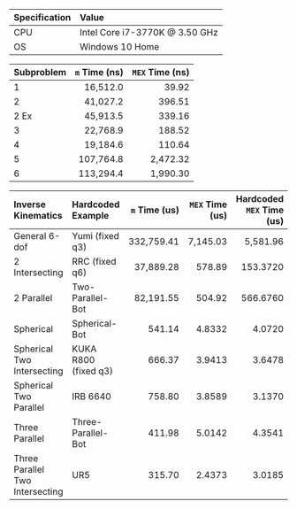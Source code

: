 | Specification| Value                         |
| :----------- | :---------------------------- |
| CPU          | Intel Core i7-3770K @ 3.50 GHz|
| OS           | Windows 10 Home               |


| Subproblem | `m` Time (ns)   |  `MEX` Time (ns)   |
| :--------- | ----------: |  ----------: |
| 1          |      16,512.0 | 39.92 |
| 2          |      41,027.2 | 396.51 |
| 2 Ex       |      45,913.5 | 339.16 |
| 3          |      22,768.9 | 188.52 |
| 4          |      19,184.6 | 110.64 |
| 5          |      107,764.8 | 2,472.32 |
| 6          |      113,294.4 | 1,990.30 |


| Inverse Kinematics              | Hardcoded Example   | `m` Time (us)   | `MEX` Time (us) |Hardcoded `MEX` Time (us) | N |
| :------------------------------ |  :----------        | ----------:     | ----------:     | --:                      | --:|
| General 6-dof                   | Yumi (fixed q3)     | 332,759.41      | 7,145.03        | 5,581.96                 | 100  |
| 2 Intersecting                  | RRC (fixed q6)      | 37,889.28       |   578.89        | 153.3720                 | 100  |
| 2 Parallel                      | Two-Parallel-Bot    | 82,191.55       |   504.92        | 566.6760                 | 100  |
| Spherical                       | Spherical-Bot       |    541.14       |   4.8332        | 4.0720                   | 10e3 |
| Spherical Two Intersecting      | KUKA R800 (fixed q3)|    666.37       |   3.9413        | 3.6478                   | 10e3 |
| Spherical Two Parallel          | IRB 6640            |    758.80       |   3.8589        | 3.1370                   | 10e3 |
| Three Parallel                  | Three-Parallel-Bot  |    411.98       |   5.0142        | 4.3541                   | 10e3 |
| Three Parallel Two Intersecting | UR5                 |    315.70       |   2.4373        | 3.0185                   | 10e3 |